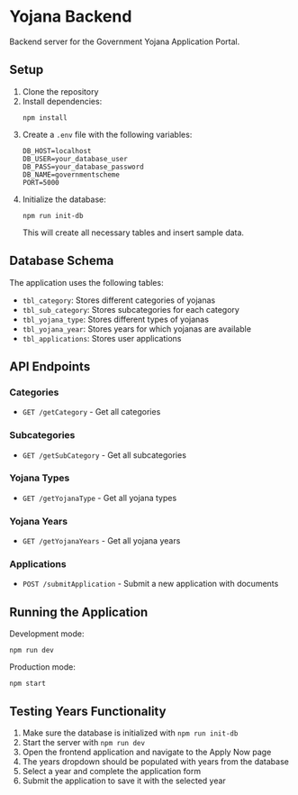 # Yojana Backend

Backend server for the Government Yojana Application Portal.

## Setup

1. Clone the repository
2. Install dependencies:
   ```
   npm install
   ```
3. Create a `.env` file with the following variables:
   ```
   DB_HOST=localhost
   DB_USER=your_database_user
   DB_PASS=your_database_password
   DB_NAME=governmentscheme
   PORT=5000
   ```
4. Initialize the database:
   ```
   npm run init-db
   ```
   This will create all necessary tables and insert sample data.

## Database Schema

The application uses the following tables:

- `tbl_category`: Stores different categories of yojanas
- `tbl_sub_category`: Stores subcategories for each category
- `tbl_yojana_type`: Stores different types of yojanas
- `tbl_yojana_year`: Stores years for which yojanas are available
- `tbl_applications`: Stores user applications

## API Endpoints

### Categories
- `GET /getCategory` - Get all categories

### Subcategories
- `GET /getSubCategory` - Get all subcategories

### Yojana Types
- `GET /getYojanaType` - Get all yojana types

### Yojana Years
- `GET /getYojanaYears` - Get all yojana years

### Applications
- `POST /submitApplication` - Submit a new application with documents

## Running the Application

Development mode:
```
npm run dev
```

Production mode:
```
npm start
```

## Testing Years Functionality

1. Make sure the database is initialized with `npm run init-db`
2. Start the server with `npm run dev`
3. Open the frontend application and navigate to the Apply Now page
4. The years dropdown should be populated with years from the database
5. Select a year and complete the application form
6. Submit the application to save it with the selected year 
